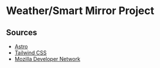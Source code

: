 # Weather/Smart Mirror Project

## Sources
- [Astro](https://docs.astro.build)
- [Tailwind CSS](https://tailwindcss.com/docs/installation)
- [Mozilla Developer Network](https://developer.mozilla.org/)
